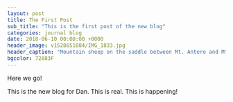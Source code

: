 ```yaml
---
layout: post
title: The First Post
sub_title: "This is the first post of the new blog"
categories: journal blog
date: 2018-06-10 00:00:00 +0000
header_image: v1528651884/IMG_1833.jpg
header_caption: "Mountain sheep on the saddle between Mt. Antero and Mt. White in Colorado. Aug 2015"
bgcolor: 72883F
---
```

Here we go!

This is the new blog for Dan. This is real. This is happening!

